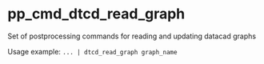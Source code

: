 # pp_cmd_dtcd_read_graph
Set of postprocessing commands for reading and updating datacad graphs 


Usage example:
`... | dtcd_read_graph graph_name`
